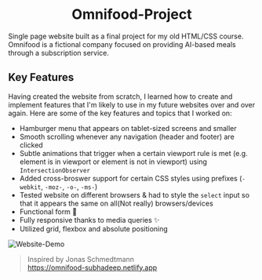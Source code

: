 <h1 align ="center">Omnifood-Project</h1>
Single page website built as a final project for my old HTML/CSS course. Omnifood is a fictional company focused on providing AI-based meals through a subscription service. 

## Key Features
Having created the website from scratch, I learned how to create and implement features that I'm likely to use in my future websites over and over again. Here are some of the key features and topics that I worked on:

- Hamburger menu that appears on tablet-sized screens and smaller
- Smooth scrolling whenever any navigation (header and footer) are clicked
- Subtle animations that trigger when a certain viewport rule is met (e.g. element is in viewport or element is not in viewport) using `IntersectionObserver`
- Added cross-broswer support for certain CSS styles using prefixes (`-webkit`, `-moz-`, `-o-`, `-ms-`)
- Tested website on different browsers & had to style the `select` input so that it appears the same on all(Not really) browsers/devices
- Functional form 💌
- Fully responsive thanks to media queries ✨
- Utilized grid, flexbox and absolute positioning

![Website-Demo](https://github.com/subhadeeppaul/HTML-CSS-Practice/blob/main/Omnifood-Project/Website-demo.gif)


>Inspired by Jonas Schmedtmann <br>
>https://omnifood-subhadeep.netlify.app
